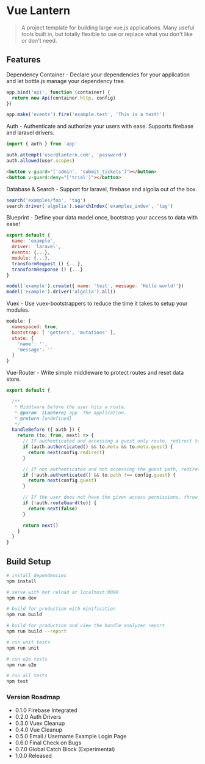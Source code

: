 # Vue Lantern

> A project template for building large vue.js applications. Many useful tools built in, but totally flexible to use or replace what you don't like or don't need.

## Features

Dependency Container - Declare your dependencies for your application and let bottle.js manage your dependency tree.

``` javascript
app.bind('api', function (container) {
  return new Api(container.http, config)
})
```

``` javascript
app.make('events').fire('example.test', 'This is a test!')
```

Auth - Authenticate and authorize your users with ease. Supports firebase and laravel drivers.

``` javascript
import { auth } from 'app'

auth.attempt('user@lantern.com', 'password')
auth.allowed(user.scopes)
```

``` html
<button v-guard="['admin', 'submit_tickets']"></button>
<button v-guard:deny="['trial']"></button>
```

Database & Search - Support for laravel, firebase and algolia out of the box.

``` javascript
search('examples/foo', 'tag')
search.driver('algolia').searchIndex('examples_index', 'tag')
```

Blueprint - Define your data model once, bootstrap your access to data with ease!

``` javascript
export default {
  name: 'example',
  driver: 'laravel',
  events: {...},
  module: {...},
  transformRequest () {...},
  transformResponse () {...}
}
```

``` javascript
model('example').create({ name: 'test', message: 'Hello world!'})
model('example').driver('algolia').all()
```

Vuex - Use vuex-bootstrappers to reduce the time it takes to setup your modules.

``` javascript
module: {
  namespaced: true,
  bootstrap: [ 'getters', 'mutations' ],
  state: {
    'name': '',
    'message': ''
  }
}
```

Vue-Router - Write simple middleware to protect routes and reset data store.

``` javascript
export default {

  /**
   * Middlware before the user hits a route.
   * @param  {Lantern} app  The application.
   * @return {undefined}
   */
  handleBefore ({ auth }) {
    return (to, from, next) => {
      // If authenticated and accessing a guest only route, redirect to appropriate page
      if (auth.authenticated() && to.meta && to.meta.guest) {
        return next(config.redirect)
      }

      // If not authenticated and not accessing the guest path, redirect to the guest path
      if (!auth.authenticated() && to.path !== config.guest) {
        return next(config.guest)
      }

      // If the user does not have the given access permissions, throw an error
      if (!auth.routeGuard(to)) {
        return next(false)
      }

      return next()
    }
  }
}
```

## Build Setup

``` bash
# install dependencies
npm install

# serve with hot reload at localhost:8080
npm run dev

# build for production with minification
npm run build

# build for production and view the bundle analyzer report
npm run build --report

# run unit tests
npm run unit

# run e2e tests
npm run e2e

# run all tests
npm test
```

### Version Roadmap

- 0.1.0 Firebase Integrated
- 0.2.0 Auth Drivers
- 0.3.0 Vuex Cleanup
- 0.4.0 Vue Cleanup
- 0.5.0 Email / Username Example Login Page
- 0.6.0 Final Check on Bugs
- 0.7.0 Global Catch Block (Experimental)
- 1.0.0 Released
